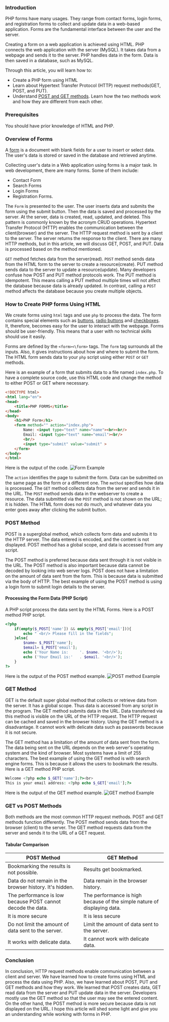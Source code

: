 ### Introduction
PHP forms have many usages. They range from contact forms, login forms, and registration forms to collect and update data in a web-based application. Forms are the fundamental interface between the user and the server.

Creating a form on a web application is achieved using HTML. PHP connects the web application with the server (MySQL). It takes data from a webpage and sends it to the server. PHP handles data in the form. Data is then saved in a database, such as MySQL.

Through this article, you will learn how to:
- Create a PHP form using HTML
- Learn about Hypertext Transfer Protocol (HTTP) request methods(GET, POST, and PUT).
- Understand [POST and GET methods](https://www.w3schools.com/tags/ref_httpmethods.asp). Learn how the two methods work and how they are different from each other.

### Prerequisites
You should have prior knowledge of HTML and PHP.

### Overview of Forms

A [form](https://www.tutorialspoint.com/php/php_form_introduction.htm) is a document with blank fields for a user to insert or select data. The user's data is stored or saved in the database and retrieved anytime.

Collecting user's data in a Web application using forms is a major task. In web development, there are many forms. Some of them include:

- Contact Form
- Search Forms
- Login Forms
- Registration Forms.

The `Form` is presented to the user. The user inserts data and submits the form using the submit button. Then the data is saved and processed by the server. At the server, data is created, read, updated, and deleted. This pattern is commonly known by the acronym CRUD operations.
Hypertext Transfer Protocol (HTTP) enables the communication between the client(browser) and the server. The HTTP request method is sent by a client to the server. The server returns the response to the client. There are many HTTP methods, but in this article, we will discuss GET, POST, and PUT. Data is processed based on the method mentioned. 

`GET` method fetches data from the server(read). `POST` method sends data from the HTML form to the server to create a resource(create). PUT method sends data to the server to update a resource(update). Many developers confuse how POST and PUT method protocols work. The PUT method is idempotent. This means calling a PUT method multiple times will not affect the database because data is already updated. In contrast, calling a `POST` method affects the database because you create multiple objects. 

### How to Create PHP forms Using HTML
We create forms using `html` tags and use `php` to process the data. The form contains special elements such as [buttons](https://www.w3schools.com/tags/att_button_form.asp), [radio buttons](https://www.w3schools.com/tags/att_input_type_radio.asp) and [checkboxes](https://www.w3schools.com/tags/att_input_type_checkbox.asp). It, therefore, becomes easy for the user to interact with the webpage. Forms should be user-friendly. This means that a user with no technical skills should use it easily.

Forms are defined by the `<form><\form>` tags. The `form` tag surrounds all the inputs. Also, it gives instructions about how and where to submit the form. The HTML form sends data to your `php` script using either `POST` or `GET` methods.

Here is an example of a form that submits data to a file named `index.php`. To have a complete source code, use this HTML code and change the method to either POST or GET where necessary.

```html
<!DOCTYPE html>
<html lang="en">
<head>
    <title>PHP FORMS</title>
</head>
<body>
    <h1>PHP Form</h1>
    <form method="" action="index.php">
        Name: <input type="text" name="name"><br><br/>
        Email: <input type="text" name="email"><br/>
        <br/>
        <input type="submit" value="submit" >
    </form>
</body>
</html>
```

Here is the output of the code.
![Form Example](/engineering-education/woking-with-forms-in-php/form.jpg)

The `action` identifies the page to submit the form. Data can be submitted on the same page as the form or a different one. The `method` specifies how data is processed. The `GET` method collects data from the server and sends it in the URL. The `POST` method sends data in the webserver to create a resource. The data submitted via the `POST` method is not shown on the URL; it is hidden. The HTML form does not do much, and whatever data you enter goes away after clicking the submit button.

### POST Method

POST is a superglobal method, which collects form data and submits it to the HTTP server. The data entered is encoded, and the content is not displayed. POST method has a global scope, and data is accessed from any script.

The POST method is preferred because data sent through it is not visible in the URL. The POST method is also important because data cannot be decoded by looking into web server logs. POST does not have a limitation on the amount of data sent from the form. This is because data is submitted via the body of HTTP. The best example of using the POST method is using a login form to submit login details to the server.

#### Processing the Form Data (PHP Script)
A PHP script process the data sent by the HTML Forms. Here is a POST method PHP script.
```php
<?php
    if(empty($_POST['name']) && empty($_POST['email'])){
        echo " <br/> Please fill in the fields";
    }else{
        $name= $_POST['name'];
        $email= $_POST['email'];
        echo ('Your Name is:     '. $name. '<br/>');
        echo ('Your Email is:'   . $email. '<br/>');
    }
?>
```
Here is the output of the POST method example.
![POST method Example](/engineering-education/woking-with-forms-in-php/post-method.gif)

### GET Method

GET is the default super global method that collects or retrieve data from the server. It has a global scope. Thus data is accessed from any script in the program. The GET method submits data in the URL. Data transferred via this method is visible on the URL of the HTTP request. The HTTP request can be cached and saved in the browser history. Using the GET method is a disadvantage. It cannot work with delicate data such as passwords because it is not secure.

The GET method has a limitation of the amount of data sent from the form. The data being sent on the URL depends on the web server's operating system and the kind of browser. Most systems have a limit of 255 characters. The best example of using the GET method is with search engine forms. This is because it allows the users to bookmark the results.
Here is a GET method PHP script.

```php  
Welcome <?php echo $_GET['name'];?><br>
This is your email address: <?php echo $_GET['email'];?> 
```

Here is the output of the GET method example.
![GET method Example](/engineering-education/woking-with-forms-in-php/get-method.gif)

### GET vs POST Methods

Both methods are the most common HTTP request methods. POST and GET methods function differently. The POST method sends data from the browser (client) to the server. The GET method requests data from the server and sends it to the URL of a GET request.

#### Tabular Comparison

| POST Method | GET Method |
| --- | --- |
| Bookmarking the results is not possible. | Results get bookmarked. |
| Data do not remain in the browser history. It's hidden. | Data remain in the browser history. |
| The performance is low because POST cannot decode the data. | The performance is high because of the simple nature of displaying data. |
| It is more secure | It is less secure |
| Do not limit the amount of data sent to the server. | Limit the amount of data sent to the server. |
| It works with delicate data. | It cannot work with delicate data. |

### Conclusion

In conclusion, HTTP request methods enable communication between a client and server. We have learned how to create forms using HTML and process the data using PHP. Also, we have learned about POST, PUT and GET methods and how they work. We learned that POST creates data, GET read data from the server and PUT update data in the server. Developers mostly use the GET method so that the user may see the entered content. On the other hand, the POST method is more secure because data is not displayed on the URL. I hope this article will shed some light and give you an understanding while working with forms in PHP.